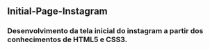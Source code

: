 ## Initial-Page-Instagram

### Desenvolvimento da tela inicial do instagram a partir dos conhecimentos de HTML5 e CSS3.
